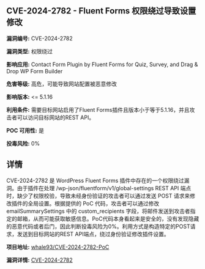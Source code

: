 ## CVE-2024-2782 - Fluent Forms 权限绕过导致设置修改

**漏洞编号:** CVE-2024-2782

**漏洞类型:** 权限绕过

**影响应用:** Contact Form Plugin by Fluent Forms for Quiz, Survey, and Drag & Drop WP Form Builder

**危害等级:** 高危，可能导致网站配置被恶意修改

**影响版本:** <= 5.1.16

**利用条件:** 需要目标网站启用了Fluent Forms插件且版本小于等于5.1.16，并且攻击者可以访问目标网站的REST API。

**POC 可用性:** 是

**投毒风险:** 0%

## 详情

CVE-2024-2782 是 WordPress Fluent Forms 插件中存在的一个权限绕过漏洞。由于插件在处理 /wp-json/fluentform/v1/global-settings REST API 端点时，缺少了权限校验，导致未经身份验证的攻击者可以通过发送 POST 请求来修改插件的全局设置。根据提供的 PoC 代码，攻击者可以通过修改 emailSummarySettings 中的 custom_recipients 字段，将邮件发送到攻击者指定的邮箱，从而可能获取敏感信息。PoC代码本身看起来是安全的，没有发现隐藏的恶意代码或者后门，因此判断投毒风险为0%。利用方式是构造特定的POST请求，发送到目标网站的REST API端点，绕过身份验证修改插件设置。

**项目地址:** [whale93/CVE-2024-2782-PoC](https://github.com/whale93/CVE-2024-2782-PoC)

**漏洞详情:** [CVE-2024-2782](https://nvd.nist.gov/vuln/detail/CVE-2024-2782)